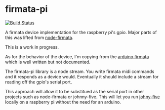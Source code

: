 firmata-pi
=========
[![Build Status](https://travis-ci.org/reconbot/firmata-pi.png?branch=master)](https://travis-ci.org/reconbot/firmata-pi)

A firmata device implementation for the raspberry pi's gpio. Major parts of this was lifted from [node-firmata](https://github.com/jgautier/firmata).

This is a work in progress.

As for the behavior of the device, I'm copying from the [arduino firmata](https://github.com/firmata/arduino) which is well written but not documented.

The firmata-pi library is a node stream. You write firmata midi commands and it responds as a device would. Eventually it should include a stream for reading off the gpio's serial port.

This approach will allow it to be substitued as the serial port in other projects such as node-firmata or johnny-five. This will let you run [johny-five](https://github.com/rwldrn/johnny-five) locally on a raspberry pi without the need for an arduino.
